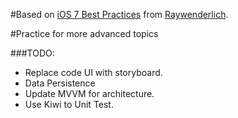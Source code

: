 #Based on [iOS 7 Best Practices](http://www.raywenderlich.com/55384/ios-7-best-practices-part-1) from [Raywenderlich](http://www.raywenderlich.com/). 

#Practice for more advanced topics

###TODO:
* Replace code UI with storyboard.
* Data Persistence
*	Update MVVM for architecture.
*	Use Kiwi to Unit Test.



